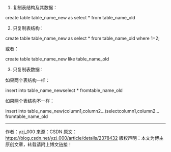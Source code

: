1. 复制表结构及其数据：

create table table_name_new as select * from table_name_old



2. 只复制表结构：

create table table_name_new as select * from table_name_old where 1=2;

或者：

create table table_name_new like table_name_old



3. 只复制表数据：

如果两个表结构一样：

insert into table_name_newselect * fromtable_name_old

如果两个表结构不一样：

insert into table_name_new(column1,column2...)selectcolumn1,column2... fromtable_name_old


--------------------- 
作者：yzj_000 
来源：CSDN 
原文：https://blog.csdn.net/yzj_000/article/details/2378432 
版权声明：本文为博主原创文章，转载请附上博文链接！